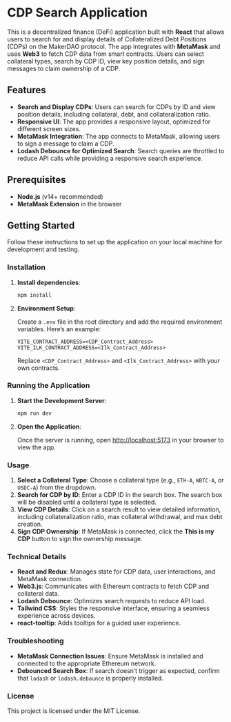 # CDP Search Application

This is a decentralized finance (DeFi) application built with **React** that allows users to search for and display details of Collateralized Debt Positions (CDPs) on the MakerDAO protocol. The app integrates with **MetaMask** and uses **Web3** to fetch CDP data from smart contracts. Users can select collateral types, search by CDP ID, view key position details, and sign messages to claim ownership of a CDP.

## Features

- **Search and Display CDPs**: Users can search for CDPs by ID and view position details, including collateral, debt, and collateralization ratio.
- **Responsive UI**: The app provides a responsive layout, optimized for different screen sizes.
- **MetaMask Integration**: The app connects to MetaMask, allowing users to sign a message to claim a CDP.
- **Lodash Debounce for Optimized Search**: Search queries are throttled to reduce API calls while providing a responsive search experience.

## Prerequisites

- **Node.js** (v14+ recommended)
- **MetaMask Extension** in the browser

## Getting Started

Follow these instructions to set up the application on your local machine for development and testing.

### Installation

1. **Install dependencies**:

    ```bash
    npm install
    ```


2. **Environment Setup**:

   Create a `.env` file in the root directory and add the required environment variables. Here’s an example:

    ```plaintext
    VITE_CONTRACT_ADDRESS=<CDP_Contract_Address>
    VITE_ILK_CONTRACT_ADDRESS=<Ilk_Contract_Address>
    ```

   Replace `<CDP_Contract_Address>` and `<Ilk_Contract_Address>` with your own contracts.

### Running the Application

1. **Start the Development Server**:

    ```bash
    npm run dev
    ```

2. **Open the Application**:

   Once the server is running, open [http://localhost:5173](http://localhost:5173) in your browser to view the app.

### Usage

1. **Select a Collateral Type**: Choose a collateral type (e.g., `ETH-A`, `WBTC-A`, or `USDC-A`) from the dropdown.
2. **Search for CDP by ID**: Enter a CDP ID in the search box. The search box will be disabled until a collateral type is selected.
3. **View CDP Details**: Click on a search result to view detailed information, including collateralization ratio, max collateral withdrawal, and max debt creation.
4. **Sign CDP Ownership**: If MetaMask is connected, click the **This is my CDP** button to sign the ownership message.

### Technical Details

- **React and Redux**: Manages state for CDP data, user interactions, and MetaMask connection.
- **Web3.js**: Communicates with Ethereum contracts to fetch CDP and collateral data.
- **Lodash Debounce**: Optimizes search requests to reduce API load.
- **Tailwind CSS**: Styles the responsive interface, ensuring a seamless experience across devices.
- **react-tooltip**: Adds tooltips for a guided user experience.

### Troubleshooting

- **MetaMask Connection Issues**: Ensure MetaMask is installed and connected to the appropriate Ethereum network.
- **Debounced Search Box**: If search doesn’t trigger as expected, confirm that `lodash` or `lodash.debounce` is properly installed.

### License

This project is licensed under the MIT License.
